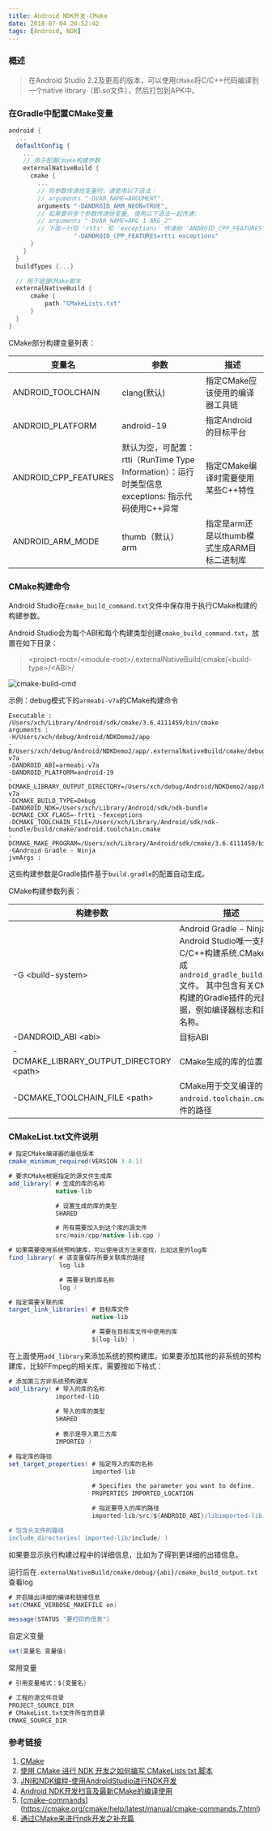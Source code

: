 ```yaml
---
title: Android NDK开发-CMake
date: 2018-07-04 20:52:42
tags: [Android, NDK]
---
```


### 概述

> 在Android Studio 2.2及更高的版本，可以使用`CMake`将C/C++代码编译到一个native library（即.so文件），然后打包到APK中。

<!--more-->

### 在Gradle中配置CMake变量

```groovy
android {
  ...
  defaultConfig {
    ...
    // 用于配置Cmake构建参数
    externalNativeBuild {
      cmake {
        ...
        // 将参数传递给变量时，请使用以下语法：
        // arguments "-DVAR_NAME=ARGUMENT".
        arguments "-DANDROID_ARM_NEON=TRUE",
        // 如果要将多个参数传递给变量, 使用以下语法一起传递:
        // arguments "-DVAR_NAME=ARG_1 ARG_2"
        // 下面一行将 'rtti' 和 'exceptions' 传递给 'ANDROID_CPP_FEATURES'.
                  "-DANDROID_CPP_FEATURES=rtti exceptions"
      }
    }
  }
  buildTypes {...}

  // 用于链接CMake脚本
  externalNativeBuild {
      cmake {
          path "CMakeLists.txt"
      }
  }
}
```

CMake部分构建变量列表：

| 变量名               | 参数                                                         | 描述                                        |
| -------------------- | ------------------------------------------------------------ | ------------------------------------------- |
| ANDROID_TOOLCHAIN    | clang(默认)                                                  | 指定CMake应该使用的编译器工具链             |
| ANDROID_PLATFORM     | android-19                                                   | 指定Android的目标平台                       |
| ANDROID_CPP_FEATURES | 默认为空，可配置：<br />rtti（RunTime Type Information）：运行时类型信息<br /> exceptions: 指示代码使用C++异常 | 指定CMake编译时需要使用某些C++特性          |
| ANDROID_ARM_MODE     | thumb（默认）<br />arm                                       | 指定是arm还是以thumb模式生成ARM目标二进制库 |

### CMake构建命令

Android Studio在`cmake_build_command.txt`文件中保存用于执行CMake构建的构建参数。

Android Studio会为每个ABI和每个构建类型创建`cmake_build_command.txt`，放置在如下目录：

> &lt;project-root&gt;/&lt;module-root&gt;/.externalNativeBuild/cmake/&lt;build-type&gt;/&lt;ABI&gt;/

![cmake-build-cmd](android-ndk-cmake/cmake_build_cmd.png)

示例：debug模式下的`armeabi-v7a`的CMake构建命令

```
Executable : /Users/xch/Library/Android/sdk/cmake/3.6.4111459/bin/cmake
arguments : 
-H/Users/xch/debug/Android/NDKDemo2/app
-B/Users/xch/debug/Android/NDKDemo2/app/.externalNativeBuild/cmake/debug/armeabi-v7a
-DANDROID_ABI=armeabi-v7a
-DANDROID_PLATFORM=android-19
-DCMAKE_LIBRARY_OUTPUT_DIRECTORY=/Users/xch/debug/Android/NDKDemo2/app/build/intermediates/cmake/debug/obj/armeabi-v7a
-DCMAKE_BUILD_TYPE=Debug
-DANDROID_NDK=/Users/xch/Library/Android/sdk/ndk-bundle
-DCMAKE_CXX_FLAGS=-frtti -fexceptions
-DCMAKE_TOOLCHAIN_FILE=/Users/xch/Library/Android/sdk/ndk-bundle/build/cmake/android.toolchain.cmake
-DCMAKE_MAKE_PROGRAM=/Users/xch/Library/Android/sdk/cmake/3.6.4111459/bin/ninja
-GAndroid Gradle - Ninja
jvmArgs : 
```

这些构建参数是Gradle插件基于`build.gradle`的配置自动生成。

CMake构建参数列表：

| 构建参数                                      | 描述                                                         |
| --------------------------------------------- | ------------------------------------------------------------ |
| -G  &lt;build-system&gt;                      | Android Gradle - Ninja是Android Studio唯一支持的C/C++构建系统.CMake会生成`android_gradle_build.json`文件。 其中包含有关CMake构建的Gradle插件的元数据，例如编译器标志和目标名称。 |
| -DANDROID_ABI &lt;abi&gt;                     | 目标ABI                                                      |
| -DCMAKE_LIBRARY_OUTPUT_DIRECTORY &lt;path&gt; | CMake生成的库的位置                                          |
| -DCMAKE_TOOLCHAIN_FILE &lt;path&gt;           | CMake用于交叉编译的`android.toolchain.cmake`文件的路径       |

### CMakeList.txt文件说明

```groovy
# 指定CMake编译器的最低版本
cmake_minimum_required(VERSION 3.4.1)

# 要求CMake根据指定的源文件生成库
add_library( # 生成的库的名称
             native-lib

             # 设置生成的库的类型
             SHARED

             # 所有需要加入到这个库的源文件
             src/main/cpp/native-lib.cpp )

# 如果需要使用系统预构建库，可以使用该方法来查找，比如这里的log库
find_library( # 该变量保存所要关联库的路径
              log-lib

              # 需要关联的库名称
              log )

# 指定需要关联的库
target_link_libraries( # 目标库文件
                       native-lib

                       # 需要在目标库文件中使用的库
                       ${log-lib} )
```

在上面使用`add_library`来添加系统的预构建库。如果要添加其他的非系统的预构建库，比较FFmpeg的相关库，需要按如下格式：

```groovy
# 添加第三方非系统预构建库
add_library( # 导入的库的名称
    		 imported-lib
            
             # 导入的库的类型
             SHARED
            
             # 表示是导入第三方库
             IMPORTED )

# 指定库的路径
set_target_properties( # 指定导入的库的名称
                       imported-lib

                       # Specifies the parameter you want to define.
                       PROPERTIES IMPORTED_LOCATION

                       # 指定要导入的库的路径
                       imported-lib/src/${ANDROID_ABI}/libimported-lib.so )

# 包含头文件的路径
include_directories( imported-lib/include/ ) 
```

如果要显示执行构建过程中的详细信息，比如为了得到更详细的出错信息。

运行后在`.externalNativeBuild/cmake/debug/{abi}/cmake_build_output.txt`查看log

```groovy
# 开启输出详细的编译和链接信息
set(CMAKE_VERBOSE_MAKEFILE on)

message(STATUS "要打印的信息")
```

自定义变量

```groovy
set(变量名 变量值)
```

常用变量

```groovy
# 引用变量格式：${变量名}

# 工程的源文件目录
PROJECT_SOURCE_DIR 
# CMakeList.txt文件所在的目录
CMAKE_SOURCE_DIR
```

### 参考链接

1. [CMake](https://developer.android.com/ndk/guides/cmake)
2. [使用 CMake 进行 NDK 开发之如何编写 CMakeLists txt 脚本](https://juejin.im/post/5a30fa9b6fb9a0450167f43e)
3. [JNI和NDK编程-使用AndroidStudio进行NDK开发](https://blog.csdn.net/guiying712/article/details/75452193)
4. [Android NDK开发扫盲及最新CMake的编译使用](https://juejin.im/post/595da4e25188250d8b65ddbf)
5. [[cmake-commands](https://cmake.org/cmake/help/latest/manual/cmake-commands.7.html#id2)](https://cmake.org/cmake/help/latest/manual/cmake-commands.7.html)
6. [通过CMake来进行ndk开发之补充篇](https://blog.csdn.net/qq_34902522/article/details/78144127)

